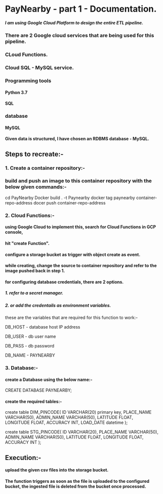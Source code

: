 # PayNearby - part 1 - Documentation.

##### I am using Google Cloud Platform to design the entire ETL pipeline.
### There are 2 Google cloud services that are being used for this pipeline.
###       CLoud Functions.
###       Cloud SQL - MySQL service.

### Programming tools
####      Python 3.7
####      SQL

### database
####      MySQL
####      Given data is structured, I have chosen an RDBMS database - MySQL.

## Steps to recreate:-
### 1. Create a container repository:-
### build and push an image to this container repository with the below given commands:-
cd PayNearby
Docker build . -t Paynearby
docker tag paynearby container-repo-address
docer push container-repo-address

### 2. Cloud Functions:-
#### using Google Cloud to implement this, search for Cloud Functions in GCP console, 
#### hit "create Function". 
#### configure a storage bucket as trigger with object create as event.
#### while creating, change the source to container repository and refer to the image pushed back in step 1.
#### for configuring database credentials, there are 2 options.
##### 1. refer to a secret manager.
##### 2. or add the credentails as environment variables.
 
these are the variables that are required for this function to work:-

DB_HOST  - database host IP address

DB_USER  - db user name

DB_PASS  - db password

DB_NAME  - PAYNEARBY

### 3. Database:-

#### create a Database using the below name:-

CREATE DATABASE PAYNEARBY;

#### create the required tables:-

create table DIM_PINCODE(
ID VARCHAR(20) primary key,
PLACE_NAME VARCHAR(50),
ADMIN_NAME VARCHAR(50),
LATITUDE FLOAT,
LONGITUDE FLOAT,
ACCURACY INT,
LOAD_DATE datetime
);

create table STG_PINCODE(
ID VARCHAR(20),
PLACE_NAME VARCHAR(50),
ADMIN_NAME VARCHAR(50),
LATITUDE FLOAT,
LONGITUDE FLOAT,
ACCURACY INT
);

## Execution:-
#### upload the given csv files into the storage bucket.
#### The function triggers as soon as the file is uploaded to the configured bucket, the ingested file is deleted from the bucket once processed.
